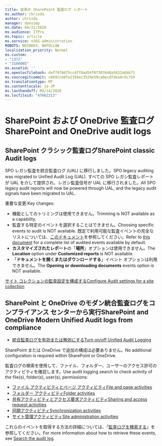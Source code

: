 ```yaml
---
title: 従来の SharePoint 監査ログ レポート
ms.author: chrisda
author: chrisda
manager: dansimp
ms.date: 04/21/2020
ms.audience: ITPro
ms.topic: article
ms.service: o365-administration
ROBOTS: NOINDEX, NOFOLLOW
localization_priority: Normal
ms.custom:
- "1372"
- "3100005"
ms.assetid: ''
ms.openlocfilehash: daf79f8d75ccdff8ad54f0f307648a5832a6bb71
ms.sourcegitcommit: c6692ce0fa1358ec3529e59ca0ecdfdea4cdc759
ms.translationtype: MT
ms.contentlocale: ja-JP
ms.lasthandoff: 09/14/2020
ms.locfileid: "47662213"
---
```

# <a name="sharepoint-and-onedrive-audit-logs"></a><span data-ttu-id="57f26-102">SharePoint および OneDrive 監査ログ</span><span class="sxs-lookup"><span data-stu-id="57f26-102">SharePoint and OneDrive audit logs</span></span>

## <a name="sharepoint-classic-audit-logs"></a><span data-ttu-id="57f26-103">SharePoint クラシック監査ログ</span><span class="sxs-lookup"><span data-stu-id="57f26-103">SharePoint classic Audit logs</span></span>

<span data-ttu-id="57f26-104">SPO レガシ監査を統合監査ログ (UAL) に移行しました。</span><span class="sxs-lookup"><span data-stu-id="57f26-104">SPO legacy auditing was migrated to Unified Audit Log (UAL).</span></span> <span data-ttu-id="57f26-105">すべての SPO レガシ監査レポートが UAL を介して提供され、レガシ監査信号が UAL に移行されました。</span><span class="sxs-lookup"><span data-stu-id="57f26-105">All SPO legacy audit reports will now be powered through UAL, and the legacy audit signals have been migrated to UAL.</span></span>

<span data-ttu-id="57f26-106">重要な変更:</span><span class="sxs-lookup"><span data-stu-id="57f26-106">Key changes:</span></span>

* <span data-ttu-id="57f26-107">機能としてのトリミングは使用できません。</span><span class="sxs-lookup"><span data-stu-id="57f26-107">Trimming is NOT available as a capability.</span></span>
* <span data-ttu-id="57f26-108">監査する特定のイベントを選択することはできません。</span><span class="sxs-lookup"><span data-stu-id="57f26-108">Choosing specific events to audit is NOT available.</span></span> <span data-ttu-id="57f26-109">既定で利用可能な監査イベントの完全なリストについては、[このドキュメント](https://docs.microsoft.com/microsoft-365/compliance/search-the-audit-log-in-security-and-compliance)を参照してください。</span><span class="sxs-lookup"><span data-stu-id="57f26-109">Refer to [this document](https://docs.microsoft.com/microsoft-365/compliance/search-the-audit-log-in-security-and-compliance) for a complete list of audited events available by default.</span></span>
* <span data-ttu-id="57f26-110">**カスタマイズされたレポート**の「**場所**」オプションは使用できません。</span><span class="sxs-lookup"><span data-stu-id="57f26-110">The **Location** option under **Customized reports** is NOT available.</span></span>
* <span data-ttu-id="57f26-111">「**ドキュメントを開くまたはダウンロードする**」イベント オプションは利用できません。</span><span class="sxs-lookup"><span data-stu-id="57f26-111">The **Opening or downloading documents** events option is NOT available.</span></span>

[<span data-ttu-id="57f26-112">サイト コレクションの監査設定を構成する</span><span class="sxs-lookup"><span data-stu-id="57f26-112">Configure Audit settings for a site collection</span></span>](https://support.office.com/article/Configure-audit-settings-for-a-site-collection-A9920C97-38C0-44F2-8BCB-4CF1E2AE22D2)

## <a name="sharepoint-and-onedrive-modern-unified-audit-logs-from-compliance"></a><span data-ttu-id="57f26-113">SharePoint と OneDrive のモダン統合監査ログをコンプライアンス センターから実行</span><span class="sxs-lookup"><span data-stu-id="57f26-113">SharePoint and OneDrive Modern Unified Audit logs from compliance</span></span>

* [<span data-ttu-id="57f26-114">統合監査ログを有効または無効にする</span><span class="sxs-lookup"><span data-stu-id="57f26-114">Turn on/off Unified Audit Logging</span></span>](https://docs.microsoft.com/microsoft-365/compliance/turn-audit-log-search-on-or-off) 

<span data-ttu-id="57f26-115">SharePoint または OneDrive で追加の構成は必要ありません。</span><span class="sxs-lookup"><span data-stu-id="57f26-115">No additional configuration is required within SharePoint or OneDrive.</span></span>

<span data-ttu-id="57f26-116">監査ログの検索を使用して、ファイル、フォルダー、ユーザーのアクセス許可のアクティビティを確認します。</span><span class="sxs-lookup"><span data-stu-id="57f26-116">Use audit logging search to check activity of the file(s), folder(s), user(s), permissions:</span></span>

* [<span data-ttu-id="57f26-117">ファイル アクティビティとページ アクティビティ</span><span class="sxs-lookup"><span data-stu-id="57f26-117">File and page activities</span></span>](https://docs.microsoft.com/microsoft-365/compliance/search-the-audit-log-in-security-and-compliance)
* [<span data-ttu-id="57f26-118">フォルダー アクティビティ</span><span class="sxs-lookup"><span data-stu-id="57f26-118">Folder activities</span></span>](https://docs.microsoft.com/microsoft-365/compliance/search-the-audit-log-in-security-and-compliance#folder-activities)
* [<span data-ttu-id="57f26-119">共有アクティビティとアクセス要求アクティビティ</span><span class="sxs-lookup"><span data-stu-id="57f26-119">Sharing and access request activities</span></span>](https://docs.microsoft.com/microsoft-365/compliance/search-the-audit-log-in-security-and-compliance#sharing-and-access-request-activities)
* [<span data-ttu-id="57f26-120">同期アクティビティ</span><span class="sxs-lookup"><span data-stu-id="57f26-120">Synchronization activities</span></span>](https://docs.microsoft.com/microsoft-365/compliance/search-the-audit-log-in-security-and-compliance#synchronization-activities)
* [<span data-ttu-id="57f26-121">サイト管理アクティビティ</span><span class="sxs-lookup"><span data-stu-id="57f26-121">Site administration activities</span></span>](https://docs.microsoft.com/microsoft-365/compliance/search-the-audit-log-in-security-and-compliance#site-administration-activities)

<span data-ttu-id="57f26-122">これらのイベントを取得する方法の詳細については、「[監査ログを検索する](https://docs.microsoft.com/microsoft-365/compliance/search-the-audit-log-in-security-and-compliance#search-the-audit-log)」を参照してください。</span><span class="sxs-lookup"><span data-stu-id="57f26-122">For more information about how to retrieve these events, see [Search the audit log](https://docs.microsoft.com/microsoft-365/compliance/search-the-audit-log-in-security-and-compliance#search-the-audit-log).</span></span>
